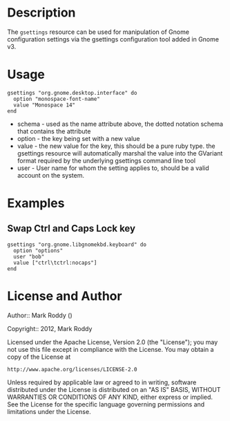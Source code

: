 Description
===========
The ```gsettings``` resource can be used for manipulation of Gnome configuration settings 
via the gsettings configuration tool added in Gnome v3.

Usage
=====

    gsettings "org.gnome.desktop.interface" do
      option "monospace-font-name"
      value "Monospace 14"
    end

* schema - used as the name attribute above, the dotted notation schema that contains the 
attribute
* option - the key being set with a new value
* value - the new value for the key, this should be a pure ruby type. the gsettings resource 
will automatically marshal the value into the GVariant format required by the underlying
gsettings command line tool
* user - User name for whom the setting applies to, should be a valid account on the system.

Examples
========

Swap Ctrl and Caps Lock key
---------------------------

    gsettings "org.gnome.libgnomekbd.keyboard" do
      option "options"
      user "bob"
      value ["ctrl\tctrl:nocaps"]
    end


License and Author
==================

Author:: Mark Roddy (<markroddy a t gmail d-o-t com>)

Copyright:: 2012, Mark Roddy

Licensed under the Apache License, Version 2.0 (the "License");
you may not use this file except in compliance with the License.
You may obtain a copy of the License at

    http://www.apache.org/licenses/LICENSE-2.0

Unless required by applicable law or agreed to in writing, software
distributed under the License is distributed on an "AS IS" BASIS,
WITHOUT WARRANTIES OR CONDITIONS OF ANY KIND, either express or implied.
See the License for the specific language governing permissions and
limitations under the License.

